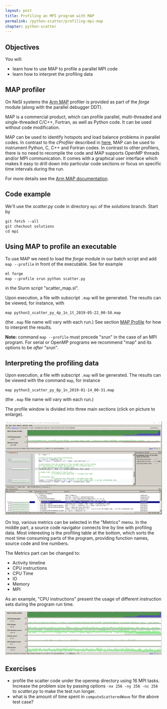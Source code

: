 ```yaml
---
layout: post
title: Profiling an MPI program with MAP
permalink: /python-scatter/profiling-mpi-map
chapter: python-scatter
---
```


## Objectives

You will:

* learn how to use MAP to profile a parallel MPI code
* learn how to interpret the profiling data


## MAP profiler

On NeSI systems the [Arm MAP](https://www.arm.com/products/development-tools/server-and-hpc/forge/map) profiler is provided as part of the *forge* module (along with the parallel debugger DDT).

MAP is a commercial product, which can profile parallel, multi-threaded and single-threaded C/C++, Fortran, as well as Python code. It can be used without code modification.

MAP can be used to identify hotspots and load balance problems in parallel codes. In contrast to the *cProfiler* described in [here](profiling), MAP can be used to instrument Python, C, C++ and Fortran codes. In contrast to other profilers, there is no need to recompile the code and MAP supports OpenMP threads and/or MPI communication. It comes with a graphical user interface which makes it easy to drill down into particular code sections or focus on specific time intervals during the run.

For more details see the [Arm MAP documentation](https://developer.arm.com/docs/101136/latest/map).


## Code example

We'll use the *scatter.py* code in directory `mpi` of the *solutions* branch. Start by

```
git fetch --all
git checkout solutions
cd mpi
```

## Using MAP to profile an executable

To use MAP we need to load the *forge* module in our batch script and add `map --profile` in front of the executable. See for example
```
ml forge
map --profile srun python scatter.py
```
in the Slurm script "scatter_map.sl".

Upon execution, a file with subscript `.map` will be generated. The results can be viewed, for instance, with
```
map python3_scatter_py_4p_1n_1t_2019-05-22_00-58.map
```
(the `.map` file name will vary with each run.) See section [MAP Profile](#map-profile) for how to interpret the results.

**Note:** command `map --profile` must precede "srun" in the case of an MPI program. For serial or OpenMP programs we recommend "map" and its options to be *after* "srun".


## Interpreting the profiling data

Upon execution, a file with subscript `.map` will be generated. The results can be viewed with the command `map`, for instance
```
map python3_scatter_py_8p_1n_2019-01-14_00-31.map
```
(the `.map` file name will vary with each run.)

The profile window is divided into three main sections (click on picture to enlarge).

[![example-map-scatter](images/ARM_MAP_scatter_mpi.png)](images/ARM_MAP_scatter_mpi.png)

On top, various metrics can be selected in the "Metrics" menu.
In the middle part, a source code navigator connects line by line with profiling data.
Most interesting is the profiling table at the bottom, which sorts the most time consuming parts of the program, providing
function names, source code and line numbers.

The Metrics part can be changed to:
* Activity timeline
* CPU instructions
* CPU Time
* IO
* Memory
* MPI

As an example, "CPU instructions" present the usage of different instruction sets during the program run time.

[![example-map-scatter_CPU](images/ARM_MAP_scatter_mpi_CPU.png)](images/ARM_MAP_scatter_mpi_CPU.png)

## Exercises

 * profile the scatter code under the openmp directory using 16 MPI tasks. Increase the problem size by passing options `-nx 256 -ny 256 -nc 256` to *scatter.py* to make the test run longer.
 * what is the amount of time spent in `computeScatteredWave` for the above test case?
